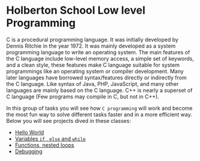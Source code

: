 # Holberton School Low level Programming

C is a procedural programming language. It was initially developed by Dennis Ritchie in the year 1972. It was mainly developed as a system programming language to write an operating system. The main features of the C language include low-level memory access, a simple set of keywords, and a clean style, these features make C language suitable for system programmings like an operating system or compiler development. 
Many later languages have borrowed syntax/features directly or indirectly from the C language. Like syntax of Java, PHP, JavaScript, and many other languages are mainly based on the C language. C++ is nearly a superset of C language (Few programs may compile in C, but not in C++).

In this group of tasks you will see how `C programming` will work and become the most fun way to solve different tasks faster and in a more efficient way. Below you will see projects dived in these classes:

- [Hello World](https://github.com/eno007/holbertonschool-low_level_programming/tree/main/hello_world)
- [Variables `if` , ``else`` and ``while``](https://github.com/eno007/holbertonschool-low_level_programming/tree/main/variables_if_else_while)
- [Functions, nested loops](https://github.com/eno007/holbertonschool-low_level_programming/tree/main/functions_nested_loops)
- [Debugging](https://github.com/eno007/holbertonschool-low_level_programming/tree/main/debugging)
